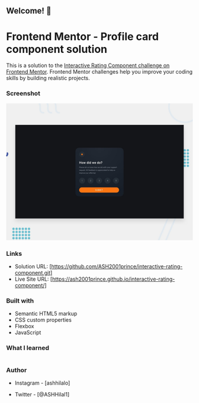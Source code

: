 ## Welcome! 👋

# Frontend Mentor - Profile card component solution

This is a solution to the [ Interactive Rating Component challenge on Frontend Mentor](https://www.frontendmentor.io/challenges/profile-card-component-cfArpWshJ). Frontend Mentor challenges help you improve your coding skills by building realistic projects.

### Screenshot

![Design preview for the Interactive rating component coding challenge](./design/desktop-preview.jpg)

### Links

- Solution URL: [https://github.com/ASH2001prince/interactive-rating-component.git]
- Live Site URL: [https://ash2001prince.github.io/interactive-rating-component/]

### Built with

- Semantic HTML5 markup
- CSS custom properties
- Flexbox
- JavaScript

### What I learned

```css

```

### Author

- Instagram - [ashhilalo]

- Twitter - [@ASHHilal1]
